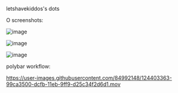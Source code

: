 letshavekiddos's dots

O
screenshots:

![image](https://github.com/LetsHaveKiddos/dots-andromeda/blob/main/Screenshot_20210704_163534.png)

![image](https://github.com/LetsHaveKiddos/dots-andromeda/blob/main/Screenshot_20210704_164155.png)

![image](https://github.com/LetsHaveKiddos/dots-andromeda/blob/main/Screenshot_20210704_183240.png)


polybar workflow:



https://user-images.githubusercontent.com/84992148/124403363-99ca3500-dcfb-11eb-9ff9-d25c34f2d6d1.mov





